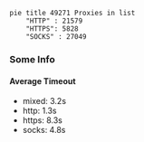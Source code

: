 
```mermaid
pie title 49271 Proxies in list
    "HTTP" : 21579
    "HTTPS": 5828
    "SOCKS" : 27049
```

### Some Info
#### Average Timeout

- mixed: 3.2s
- http: 1.3s
- https: 8.3s
- socks: 4.8s